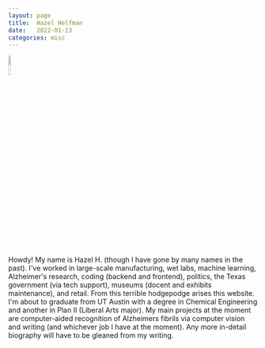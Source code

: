 ```yaml
---
layout: page
title:  Hazel Helfman
date:   2022-01-13
categories: misc
---
```


<img src="https://hjelfman.com/635.jpg" width="10%">

Howdy! My name is Hazel H. (though I have gone by many names in the past). I've worked in large-scale manufacturing, wet labs, machine learning, Alzheimer's research, coding (backend and frontend), politics, the Texas government (via tech support), museums (docent and exhibits maintenance), and retail. From this terrible hodgepodge arises this website. I'm about to graduate from UT Austin with a degree in Chemical Engineering and another in Plan II (Liberal Arts major). My main projects at the moment are computer-aided recognition of Alzheimers fibrils via computer vision and writing (and whichever job I have at the moment). Any more in-detail biography will have to be gleaned from my writing.
